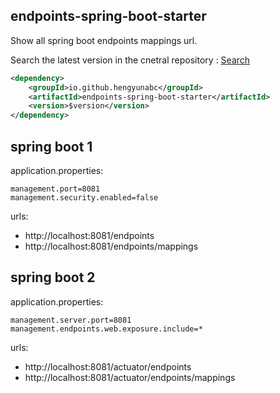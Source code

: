 
## endpoints-spring-boot-starter

Show all spring boot endpoints mappings url.


Search the latest version in the cnetral repository : [Search](http://search.maven.org/#search%7Cga%7C1%7Cg%3A%22io.github.hengyunabc%22%20AND%20a%3A%22endpoints-spring-boot-starter%22)

```xml
<dependency>
    <groupId>io.github.hengyunabc</groupId>
    <artifactId>endpoints-spring-boot-starter</artifactId>
    <version>$version</version>
</dependency>
```

## spring boot 1

application.properties:

```
management.port=8081
management.security.enabled=false
```

urls:

* http://localhost:8081/endpoints
* http://localhost:8081/endpoints/mappings

## spring boot 2

application.properties:

```
management.server.port=8081
management.endpoints.web.exposure.include=*
```

urls:

* http://localhost:8081/actuator/endpoints
* http://localhost:8081/actuator/endpoints/mappings
